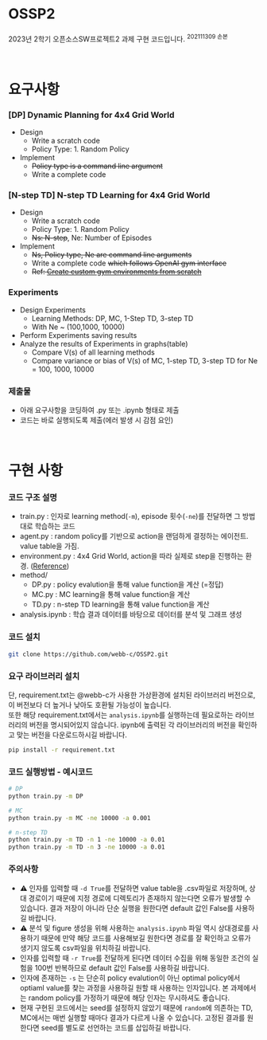 # OSSP2
2023년 2학기 오픈소스SW프로젝트2 과제 구현 코드입니다. <sup>202111309 손본</sup>

<br>

# 요구사항

### [DP] Dynamic Planning for 4x4 Grid World
- Design
    - Write a scratch code
    - Policy Type: 1. Random Policy
- Implement
    - ~~Policy type is a command line argument~~
    - Write a complete code


### [N-step TD] N-step TD Learning for 4x4 Grid World
- Design
    - Write a scratch code
    - Policy Type: 1. Random Policy
    - ~~Ns: N-step~~, Ne: Number of Episodes
- Implement
    - ~~Ns, Policy type, Ne are command line arguments~~
    - Write a complete code ~~which follows OpenAI gym interface~~
    - ~~Ref: [Create custom gym environments from scratch](https://towardsdatascience.com/creating-a-custom-openai-gym-environment-for-stock-trading-be532be3910e)~~


### Experiments
- Design Experiments
    - Learning Methods: DP, MC, 1-Step TD, 3-step TD  
    - With Ne ~ (100,1000, 10000)
- Perform Experiments saving results
- Analyze the results of Experiments in graphs(table)
    - Compare V(s) of all learning methods
    - Compare variance or bias of V(s) of MC, 1-step TD, 3-step TD for Ne = 100, 1000, 10000

### 제출물
- 아래 요구사항을 코딩하여 .py 또는 .ipynb 형태로 제출
- 코드는 바로 실행되도록 제출(에러 발생 시 감점 요인)

<br>


# 구현 사항
### 코드 구조 설명
- train.py : 인자로 learning method(`-m`), episode 횟수(`-ne`)를 전달하면 그 방법대로 학습하는 코드
- agent.py : random policy를 기반으로 action을 랜덤하게 결정하는 에이전트. value table을 가짐.
- environment.py : 4x4 Grid World, action을 따라 실제로 step을 진행하는 환경. ([Reference](https://github.com/seungeunrho/RLfrombasics))
- method/
    - DP.py : policy evalution을 통해 value function을 계산 (=정답)
    - MC.py : MC learning을 통해 value function을 계산
    - TD.py : n-step TD learning을 통해 value function을 계산
- analysis.ipynb : 학습 결과 데이터를 바탕으로 데이터를 분석 및 그래프 생성

### 코드 설치
```bash
git clone https://github.com/webb-c/OSSP2.git
```

### 요구 라이브러리 설치
단, requirement.txt는 @webb-c가 사용한 가상환경에 설치된 라이브러리 버전으로, 이 버전보다 더 높거나 낮아도 호환될 가능성이 높습니다.  
또한 해당 requirement.txt에서는 `analysis.ipynb`를 실행하는데 필요로하는 라이브러리의 버전을 명시되어있지 않습니다. ipynb에 출력된 각 라이브러리의 버전을 확인하고 맞는 버전을 다운로드하시길 바랍니다.
```bash
pip install -r requirement.txt
```


### 코드 실행방법 - 예시코드
```bash
# DP
python train.py -m DP

# MC
python train.py -m MC -ne 10000 -a 0.001

# n-step TD 
python train.py -m TD -n 1 -ne 10000 -a 0.01
python train.py -m TD -n 3 -ne 10000 -a 0.01
```

### 주의사항
- ⚠️ 인자를 입력할 때 `-d True`를 전달하면 value table을 .csv파일로 저장하며, 상대 경로이기 때문에 지정 경로에 디렉토리가 존재하지 않는다면 오류가 발생할 수 있습니다. 결과 저장이 아니라 단순 실행을 원한다면 default 값인 False를 사용하길 바랍니다. 
- ⚠️ 분석 및 figure 생성을 위해 사용하는 `analysis.ipynb` 파일 역시 상대경로를 사용하기 때문에 만약 해당 코드를 사용해보길 원한다면 경로를 잘 확인하고 오류가 생기지 않도록 csv파일을 위치하길 바랍니다. 
- 인자를 입력할 때 `-r True`를 전달하게 된다면 데이터 수집을 위해 동일한 조건의 실험을 100번 반복하므로 default 값인 False를 사용하길 바랍니다. 
- 인자에 존재하는 `-s` 는 단순히 policy evalution이 아닌 optimal policy에서 optiaml value를 찾는 과정을 사용하길 원할 때 사용하는 인자입니다. 본 과제에서는 random policy를 가정하기 때문에 해당 인자는 무시하셔도 좋습니다.
- 현재 구현된 코드에서는 seed를 설정하지 않았기 때문에 `random`에 의존하는 TD, MC에서는 매번 실행할 때마다 결과가 다르게 나올 수 있습니다. 고정된 결과를 원한다면 seed를 별도로 선언하는 코드를 삽입하길 바랍니다.

